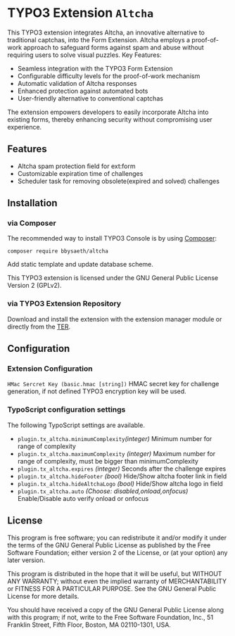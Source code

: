# TYPO3 Extension ``Altcha``

This TYPO3 extension integrates Altcha, an innovative alternative to traditional captchas, into the Form Extension. Altcha employs a proof-of-work approach to safeguard forms against spam and abuse without requiring users to solve visual puzzles.
Key Features:

* Seamless integration with the TYPO3 Form Extension
* Configurable difficulty levels for the proof-of-work mechanism
* Automatic validation of Altcha responses
* Enhanced protection against automated bots
* User-friendly alternative to conventional captchas

The extension empowers developers to easily incorporate Altcha into existing forms, thereby enhancing security without compromising user experience.

## Features

* Altcha spam protection field for ext:form
* Customizable expiration time of challenges
* Scheduler task for removing obsolete(expired and solved) challenges

## Installation

### via Composer

The recommended way to install TYPO3 Console is by using [Composer](https://getcomposer.org):

    composer require bbysaeth/altcha

Add static template and update database scheme.

This TYPO3 extension is licensed under the GNU General Public License Version 2 (GPLv2).

### via TYPO3 Extension Repository

Download and install the extension with the extension manager module or directly from the
[TER](https://extensions.typo3.org/extension/altcha/).

## Configuration
### Extension Configuration

`HMac Sercret Key (basic.hmac [string])` HMAC secret key for challenge generation, if not defined TYPO3 encryption key will be used.

### TypoScript configuration settings
The following TypoScript settings are available.

* `plugin.tx_altcha.minimumComplexity`*(integer)* Minimum number for range of complexity
* `plugin.tx_altcha.maximumComplexity` *(integer)* Maximum number for range of complexity, must be bigger than minimumComplexity
* `plugin.tx_altcha.expires` *(integer)* Seconds after the challenge expires
* `plugin.tx_altcha.hideFooter` *(bool)* Hide/Show altcha footer link in field
* `plugin.tx_altcha.hideAltchaLogo` *(bool)* Hide/Show altcha logo in field
* `plugin.tx_altcha.auto` *(Choose: disabled,onload,onfocus)* Enable/Disable auto verify onload or onfocus


## License

This program is free software; you can redistribute it and/or modify it under the terms of the GNU General Public License as published by the Free Software Foundation; either version 2 of the License, or (at your option) any later version.

This program is distributed in the hope that it will be useful, but WITHOUT ANY WARRANTY; without even the implied warranty of MERCHANTABILITY or FITNESS FOR A PARTICULAR PURPOSE. See the GNU General Public License for more details.

You should have received a copy of the GNU General Public License along with this program; if not, write to the Free Software Foundation, Inc., 51 Franklin Street, Fifth Floor, Boston, MA 02110-1301, USA.
